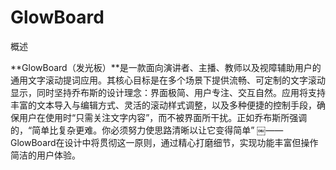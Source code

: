 # GlowBoard

概述

**GlowBoard（发光板）**是一款面向演讲者、主播、教师以及视障辅助用户的通用文字滚动提词应用。其核心目标是在多个场景下提供流畅、可定制的文字滚动显示，同时坚持乔布斯的设计理念：界面极简、用户专注、交互自然。应用将支持丰富的文本导入与编辑方式、灵活的滚动样式调整，以及多种便捷的控制手段，确保用户在使用时“只需关注文字内容”，而不被界面所干扰。正如乔布斯所强调的，“简单比复杂更难。你必须努力使思路清晰以让它变得简单” ￼——GlowBoard在设计中将贯彻这一原则，通过精心打磨细节，实现功能丰富但操作简洁的用户体验。

